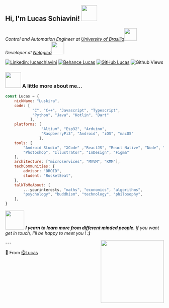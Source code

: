 <h2> Hi, I'm Lucas Schiavini! <img src="https://media.giphy.com/media/Yl5VGKskuiKrv6R2pN/giphy.gif" width="50"></h2>
<!-- <img align='left' src="https://media.giphy.com/media/Yl5VGKskuiKrv6R2pN/giphy.gif" width="230" height="230"> -->
<p><em>Control and Automation Engineer at <a href="http://www.unb.br">University of Brasilia</a><img src="https://media.giphy.com/media/LpiVeIRgrqVsZJpM5H/giphy.gif" width="40"></br>Developer at <a href="https://www.nelogica.com.br/">Nelogica</a><img src="https://media.giphy.com/media/8zldD29JNeLRK/giphy.gif" width="40"> 
</em></p>

[![Linkedin: lucaschiavini](https://img.shields.io/badge/-lucasSchiavini-blueviolet?style=flat-square&logo=Linkedin&logoColor=white&link=https://www.linkedin.com/in/lucas-schiavini)](https://www.linkedin.com/in/lucas-schiavini/)
[![Behance Lucas](https://img.shields.io/badge/-SchiaviniDesigns-black?style=flat-square&logo=Behance&logoColor=orange&link=https://www.behance.net/schiavinidesign)](https://www.behance.net/schiavinidesign)
[![GitHub Lucas](https://img.shields.io/github/followers/lucas?label=follow&style=social)](https://github.com/lschiavini)
![Github Views](https://komarev.com/ghpvc/?username=lschiavini&color=red)


### <img src="https://media.giphy.com/media/MFmYx2jAo1JfB6PTlp/giphy.gif" width="50"> A little more about me...  

```javascript
const Lucas = {
    nickName: "Luskira",
    code: [
            "C", "C++", "Javascript", "Typescript", 
            "Python", "Java", "Kotlin", "Dart"
           ],
    platforms: [
                "Altium", "Esp32", "Arduino", 
                "RaspberryPi3", "Android", "iOS", "macOS"
               ],
    tools: [
        "Android Studio", "XCode" ,"ReactJS", "React Native", "Node", "AWS", "Firebase",
        "Photoshop", "Illustrator", "InDesign", "Figma"
    ],
    architecture: ["microservices", "MVVM", "KMM"],
    techCommunities: {
        advisor: "DROID",
        student: "RocketSeat",
    },
    talkToMeAbout: [
        ...yourinterests, "maths", "economics", "algorithms", 
        "psychology", "buddhism", "technology", "philosophy",
    ],
}
```

<img src="https://media.giphy.com/media/XcwJZc7pbopZIIEtDV/giphy.gif" width="60"> <em><b>I yearn to learn more from different minded people</b>. If you want get in touch, I'll be happy to meet you ! <b>:)</b></em></img>


<img align='right' src="https://media.giphy.com/media/IvTFOQoPJTKU0/giphy.gif" width="200" />
---

🌱 From [@Lucas](https://github.com/lschiavini)
